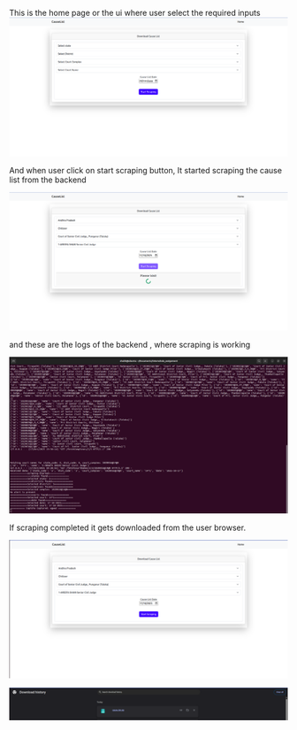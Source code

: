 This is the home page or the ui where user select the required inputs
![alt text](image.png)

And when user click on start scraping button, It started scraping the cause list from the backend 

![alt text](image-1.png)

and these are the logs of the backend , where scraping is working 

![alt text](image-2.png)

If scraping completed it gets downloaded from the user browser.

![alt text](image-3.png)

![alt text](image-4.png)

